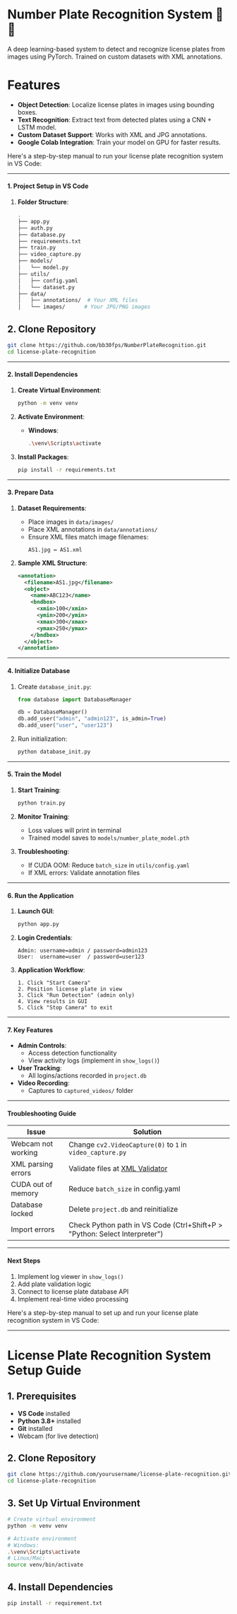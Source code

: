 # Number Plate Recognition System 🚗📄

A deep learning-based system to detect and recognize license plates from images using PyTorch. Trained on custom datasets with XML annotations.

# Features
- **Object Detection**: Localize license plates in images using bounding boxes.
- **Text Recognition**: Extract text from detected plates using a CNN + LSTM model.
- **Custom Dataset Support**: Works with XML and JPG annotations.
- **Google Colab Integration**: Train your model on GPU for faster results.




Here's a step-by-step manual to run your license plate recognition system in VS Code:

---

#### **1. Project Setup in VS Code**
1. **Folder Structure**:
   ```bash
   .
   ├── app.py
   ├── auth.py
   ├── database.py
   ├── requirements.txt
   ├── train.py
   ├── video_capture.py
   ├── models/
   │   └── model.py
   ├── utils/
   │   ├── config.yaml
   │   └── dataset.py
   ├── data/
   │   ├── annotations/  # Your XML files
   │   └── images/      # Your JPG/PNG images
   ```

## 2. Clone Repository
```bash
git clone https://github.com/bb30fps/NumberPlateRecognition.git
cd license-plate-recognition
```

---

#### **2. Install Dependencies**
1. **Create Virtual Environment**:
   ```bash
   python -m venv venv
   ```

2. **Activate Environment**:
   - **Windows**:
     ```bash
     .\venv\Scripts\activate
     ```


3. **Install Packages**:
   ```bash
   pip install -r requirements.txt
   ```

---

#### **3. Prepare Data**
1. **Dataset Requirements**:
   - Place images in `data/images/`
   - Place XML annotations in `data/annotations/`
   - Ensure XML files match image filenames:
     ```
     AS1.jpg ↔ AS1.xml
     ```

2. **Sample XML Structure**:
   ```xml
   <annotation>
     <filename>AS1.jpg</filename>
     <object>
       <name>ABC123</name>
       <bndbox>
         <xmin>100</xmin>
         <ymin>200</ymin>
         <xmax>300</xmax>
         <ymax>250</ymax>
       </bndbox>
     </object>
   </annotation>
   ```

---

#### **4. Initialize Database**
1. Create `database_init.py`:
   ```python
   from database import DatabaseManager

   db = DatabaseManager()
   db.add_user("admin", "admin123", is_admin=True)
   db.add_user("user", "user123")
   ```

2. Run initialization:
   ```bash
   python database_init.py
   ```

---

#### **5. Train the Model**
1. **Start Training**:
   ```bash
   python train.py
   ```

2. **Monitor Training**:
   - Loss values will print in terminal
   - Trained model saves to `models/number_plate_model.pth`

3. **Troubleshooting**:
   - If CUDA OOM: Reduce `batch_size` in `utils/config.yaml`
   - If XML errors: Validate annotation files

---

#### **6. Run the Application**
1. **Launch GUI**:
   ```bash
   python app.py
   ```

2. **Login Credentials**:
   ```
   Admin: username=admin / password=admin123
   User:  username=user  / password=user123
   ```

3. **Application Workflow**:
   ```
   1. Click "Start Camera"
   2. Position license plate in view
   3. Click "Run Detection" (admin only)
   4. View results in GUI
   5. Click "Stop Camera" to exit
   ```

---

#### **7. Key Features**
- **Admin Controls**:
  - Access detection functionality
  - View activity logs (implement in `show_logs()`)
- **User Tracking**:
  - All logins/actions recorded in `project.db`
- **Video Recording**:
  - Captures to `captured_videos/` folder

---

#### **Troubleshooting Guide**
| Issue | Solution |
|-------|----------|
| Webcam not working | Change `cv2.VideoCapture(0)` to `1` in `video_capture.py` |
| XML parsing errors | Validate files at [XML Validator](https://www.xmlvalidation.com/) |
| CUDA out of memory | Reduce `batch_size` in config.yaml |
| Database locked | Delete `project.db` and reinitialize |
| Import errors | Check Python path in VS Code (Ctrl+Shift+P > "Python: Select Interpreter") |

---

#### **Next Steps**
1. Implement log viewer in `show_logs()`
2. Add plate validation logic
3. Connect to license plate database API
4. Implement real-time video processing



Here's a step-by-step manual to set up and run your license plate recognition system in VS Code:

---

# **License Plate Recognition System Setup Guide**

## 1. Prerequisites
- **VS Code** installed
- **Python 3.8+** installed
- **Git** installed
- Webcam (for live detection)

## 2. Clone Repository
```bash
git clone https://github.com/yourusername/license-plate-recognition.git
cd license-plate-recognition
```

## 3. Set Up Virtual Environment
```bash
# Create virtual environment
python -m venv venv

# Activate environment
# Windows:
.\venv\Scripts\activate
# Linux/Mac:
source venv/bin/activate
```

## 4. Install Dependencies
```bash
pip install -r requirement.txt
```

